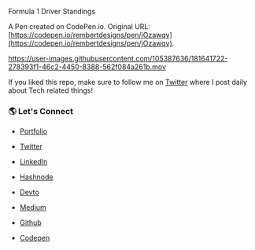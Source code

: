 Formula 1 Driver Standings

A Pen created on CodePen.io. Original URL: [https://codepen.io/rembertdesigns/pen/jOzawqv](https://codepen.io/rembertdesigns/pen/jOzawqv).



https://user-images.githubusercontent.com/105387636/181641722-278393f1-46c2-4450-8388-562f084a261b.mov

If you liked this repo, make sure to follow me on [Twitter](https://twitter.com/RembertDesigns) where I post daily about Tech related things!

### 🌎 Let's Connect

- [Portfolio](https://www.rembertdesigns.co/)

- [Twitter](https://twitter.com/RembertDesigns)

- [LinkedIn](https://www.linkedin.com/in/rrembert/)

- [Hashnode](https://rembertdesigns.hashnode.dev/)

- [Devto](https://dev.to/rembertdesigns)

- [Medium](https://medium.com/@rembertdesigns)

- [Github](https://github.com/rembertdesigns)

- [Codepen](https://codepen.io/rembertdesigns)
